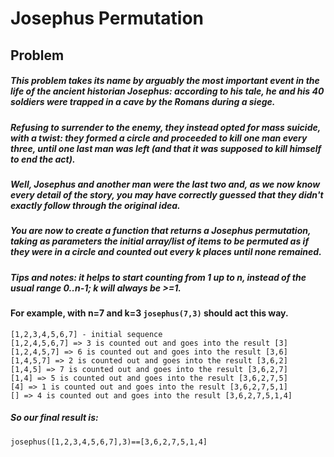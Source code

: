 # Josephus Permutation
## Problem
##### This problem takes its name by arguably the most important event in the life of the ancient historian Josephus: according to his tale, he and his 40 soldiers were trapped in a cave by the Romans during a siege.
##### Refusing to surrender to the enemy, they instead opted for mass suicide, with a twist: **they formed a circle and proceeded to kill one man every three, until one last man was left (and that it was supposed to kill himself to end the act)**.
##### Well, Josephus and another man were the last two and, as we now know every detail of the story, you may have correctly guessed that they didn't exactly follow through the original idea.
##### You are now to create a function that returns a Josephus permutation, taking as parameters the initial *array/list of items* to be permuted as if they were in a circle and counted out every k places until none remained.
##### **Tips and notes:** it helps to start counting from 1 up to n, instead of the usual range 0..n-1; k will always be >=1.
#### For example, with n=7 and k=3 `josephus(7,3)` should act this way.
```
[1,2,3,4,5,6,7] - initial sequence
[1,2,4,5,6,7] => 3 is counted out and goes into the result [3]
[1,2,4,5,7] => 6 is counted out and goes into the result [3,6]
[1,4,5,7] => 2 is counted out and goes into the result [3,6,2]
[1,4,5] => 7 is counted out and goes into the result [3,6,2,7]
[1,4] => 5 is counted out and goes into the result [3,6,2,7,5]
[4] => 1 is counted out and goes into the result [3,6,2,7,5,1]
[] => 4 is counted out and goes into the result [3,6,2,7,5,1,4]
```
##### So our final result is:
```
josephus([1,2,3,4,5,6,7],3)==[3,6,2,7,5,1,4]
```
